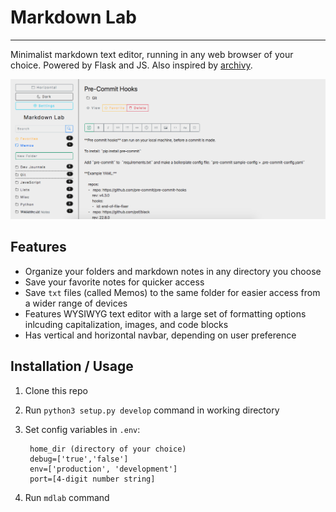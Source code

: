 # Markdown Lab
---

Minimalist markdown text editor, running in any web browser of your choice. Powered by Flask and JS. Also inspired by [archivy](https://github.com/archivy/archivy).

![screen1](docs/screencapture1.png)

## Features
- Organize your folders and markdown notes in any directory you choose
- Save your favorite notes for quicker access
- Save `txt` files (called Memos) to the same folder for easier access from a wider range of devices
- Features WYSIWYG text editor with a large set of formatting options inlcuding capitalization, images, and code blocks
- Has vertical and horizontal navbar, depending on user preference

## Installation / Usage
1. Clone this repo
2. Run `python3 setup.py develop` command in working directory
3. Set config variables in `.env`:

        home_dir (directory of your choice)
        debug=['true','false']
        env=['production', 'development']
        port=[4-digit number string]

4. Run `mdlab` command
